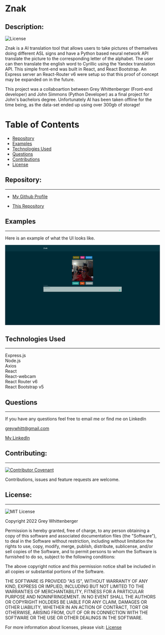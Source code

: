 # Znak

## Description:

![License](https://img.shields.io/badge/License-MIT-blue.svg 'License Badge')

Znak is a AI translation tool that allows users to take pictures of themselves doing different ASL signs and have a Python based neural network API translate the picture to the corresponding letter of the alphabet. The user can then translate the english word to Cyrillic using the Yandex translation API. This simple front-end was built in React, and React Bootstrap. An Express server an React-Router v6 were setup so that this proof of concept may be expanded on in the future.  

This project was a collaboartion between Grey Whittenberger (Front-end developer) and John Simmons (Python Developer) as a final project for John's bachelors degree. Unfortunately AI has been taken offline for the time being, as the data-set ended up using over 300gb of storage!


# Table of Contents

- [Repository](#repository)
- [Examples](#examples)
- [Technologies Used](#technologies-used)
- [Questions](#questions)
- [Contributions](#contributing)
- [License](#license)

## Repository:

---

- [My Github Profile](https://github.com/Grey-Whitt)

- [This Repository](https://github.com/Grey-Whitt/znak)

## Examples

---

Here is an example of what the UI looks like.

<img src="./znak.png" alt="znak" width="1000"/>

## Technologies Used

---

Express.js  
Node.js  
Axios  
React  
React-webcam  
React Router v6  
React Bootstrap v5

## Questions

---

If you have any questions feel free to email me or find me on LinkedIn

[greywhitt@gmail.com](mailto:greywhitt@gmail.com)

[My LinkedIn](https://www.linkedin.com/in/grey-whittenberger)

## Contributing:

---

[![Contributor Covenant](https://img.shields.io/badge/Contributor%20Covenant-v2.1%20adopted-ff69b4.svg)](./uploads/CODE_OF_CONDUCT.md)

Contributions, issues and feature requests are welcome.

## License:

---

![MIT License](https://img.shields.io/badge/license-MIT-blue)

Copyright 2022 Grey Whittenberger

Permission is hereby granted, free of charge, to any person obtaining a copy of this software and associated documentation files (the "Software"), to deal in the Software without restriction, including without limitation the rights to use, copy, modify, merge, publish, distribute, sublicense, and/or sell copies of the Software, and to permit persons to whom the Software is furnished to do so, subject to the following conditions:

The above copyright notice and this permission notice shall be included in all copies or substantial portions of the Software.

THE SOFTWARE IS PROVIDED "AS IS", WITHOUT WARRANTY OF ANY KIND, EXPRESS OR IMPLIED, INCLUDING BUT NOT LIMITED TO THE WARRANTIES OF MERCHANTABILITY, FITNESS FOR A PARTICULAR PURPOSE AND NONINFRINGEMENT. IN NO EVENT SHALL THE AUTHORS OR COPYRIGHT HOLDERS BE LIABLE FOR ANY CLAIM, DAMAGES OR OTHER LIABILITY, WHETHER IN AN ACTION OF CONTRACT, TORT OR OTHERWISE, ARISING FROM, OUT OF OR IN CONNECTION WITH THE SOFTWARE OR THE USE OR OTHER DEALINGS IN THE SOFTWARE.

For more information about licenses, please visit:
[License](https://opensource.org/licenses/MIT)
